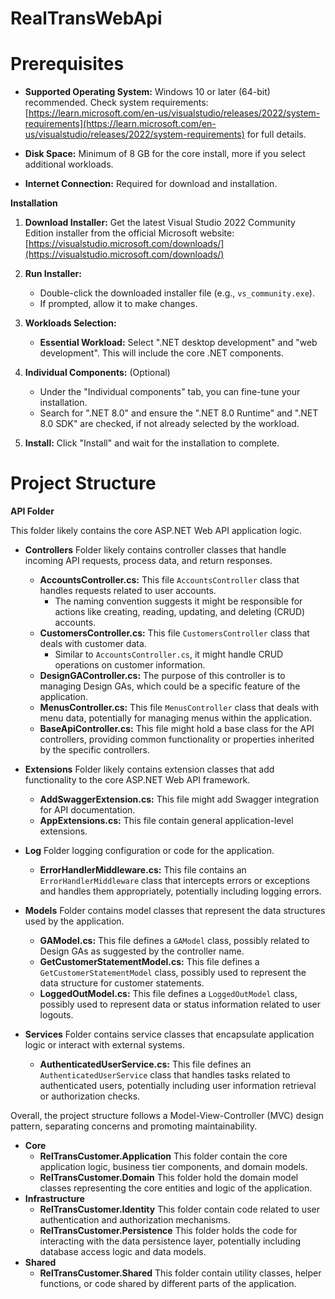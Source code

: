 # RealTransWebApi

# **Prerequisites**

 -   **Supported Operating System:**  Windows 10 or later (64-bit) recommended. Check system requirements:  [https://learn.microsoft.com/en-us/visualstudio/releases/2022/system-requirements](https://learn.microsoft.com/en-us/visualstudio/releases/2022/system-requirements)  for full details.

-   **Disk Space:**  Minimum of 8 GB for the core install, more if you select additional workloads.
-   **Internet Connection:**  Required for download and installation.

**Installation**

1.  **Download Installer:** Get the latest Visual Studio 2022 Community Edition installer from the official Microsoft website: [https://visualstudio.microsoft.com/downloads/](https://visualstudio.microsoft.com/downloads/)
    
2.  **Run Installer:**
    
    -   Double-click the downloaded installer file (e.g.,  `vs_community.exe`).
    -   If prompted, allow it to make changes.
3.  **Workloads Selection:**
    
    -   **Essential Workload:**  Select ".NET desktop development" and "web development". This will include the core .NET components.
4.  **Individual Components:** (Optional)
    -   Under the "Individual components" tab, you can fine-tune your installation.
    -   Search for ".NET 8.0" and ensure the ".NET 8.0 Runtime" and ".NET 8.0 SDK" are checked, if not already selected by the workload.
5.  **Install:** Click "Install" and wait for the installation to complete.


# Project Structure
**API Folder**

This folder likely contains the core ASP.NET Web API application logic.

-   **Controllers** Folder likely contains controller classes that handle incoming API requests, process data, and return responses.
    
    -   **AccountsController.cs:**  This file  `AccountsController`  class that handles requests related to user accounts.
        -   The naming convention suggests it might be responsible for actions like creating, reading, updating, and deleting (CRUD) accounts.
    -   **CustomersController.cs:**  This file  `CustomersController`  class that deals with customer data.
        -   Similar to  `AccountsController.cs`, it might handle CRUD operations on customer information.
    -   **DesignGAController.cs:**  The purpose of this controller is to managing Design GAs, which could be a specific feature of the application.
    -   **MenusController.cs:**  This file  `MenusController`  class that deals with menu data, potentially for managing menus within the application.
    -   **BaseApiController.cs:**  This file might hold a base class for the API controllers, providing common functionality or properties inherited by the specific controllers.
-   **Extensions** Folder likely contains extension classes that add functionality to the core ASP.NET Web API framework.
    
    -   **AddSwaggerExtension.cs:**  This file might add Swagger integration for API documentation.
    -   **AppExtensions.cs:**  This file contain general application-level extensions.
-   **Log** Folder logging configuration or code for the application.
    
    -   **ErrorHandlerMiddleware.cs:**  This file  contains an  `ErrorHandlerMiddleware`  class that intercepts errors or exceptions and handles them appropriately, potentially including logging errors.
-   **Models** Folder contains model classes that represent the data structures used by the application.
    
    -   **GAModel.cs:**  This file defines a  `GAModel`  class, possibly related to Design GAs as suggested by the controller name.
    -   **GetCustomerStatementModel.cs:**  This file defines a  `GetCustomerStatementModel`  class, possibly used to represent the data structure for customer statements.
    -   **LoggedOutModel.cs:**  This file  defines a  `LoggedOutModel`  class, possibly used to represent data or status information related to user logouts.
-   **Services** Folder contains service classes that encapsulate application logic or interact with external systems.
    
    -   **AuthenticatedUserService.cs:**  This file  defines an  `AuthenticatedUserService`  class that handles tasks related to authenticated users, potentially including user information retrieval or authorization checks.

Overall, the project structure follows a Model-View-Controller (MVC) design pattern, separating concerns and promoting maintainability.
-   **Core**
    -   **RelTransCustomer.Application**   This folder contain the core application logic, business tier components, and domain models.
    -   **RelTransCustomer.Domain**  This folder hold the domain model classes representing the core entities and logic of the application.
-   **Infrastructure**
    -   **RelTransCustomer.Identity**  This folder contain code related to user authentication and authorization mechanisms.
    -   **RelTransCustomer.Persistence**  This folder holds the code for interacting with the data persistence layer, potentially including database access logic and data models.
-   **Shared**
    -   **RelTransCustomer.Shared**  This folder contain utility classes, helper functions, or code shared by different parts of the application.

```